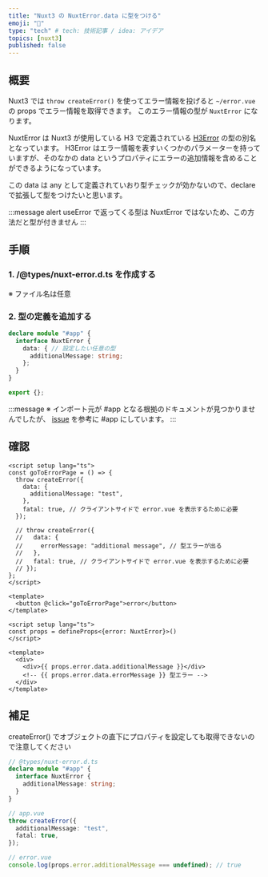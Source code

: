 ```yaml
---
title: "Nuxt3 の NuxtError.data に型をつける"
emoji: "🧱"
type: "tech" # tech: 技術記事 / idea: アイデア
topics: [nuxt3]
published: false
---
```


## 概要

Nuxt3 では `throw createError()` を使ってエラー情報を投げると `~/error.vue` の props でエラー情報を取得できます。
このエラー情報の型が `NuxtError` になります。

NuxtError は Nuxt3 が使用している H3 で定義されている [H3Error](https://www.jsdocs.io/package/h3#H3Error) の型の別名となっています。
H3Error はエラー情報を表すいくつかのパラメーターを持っていますが、そのなかの data というプロパティにエラーの追加情報を含めることができるようになっています。

この data は any として定義されていおり型チェックが効かないので、declare で拡張して型をつけたいと思います。

:::message alert
useError で返ってくる型は NuxtError ではないため、この方法だと型が付きません
:::

## 手順

### 1. /@types/nuxt-error.d.ts を作成する

※ ファイル名は任意

### 2. 型の定義を追加する

```ts:@types/nuxterror.d.ts
declare module "#app" {
  interface NuxtError {
    data: { // 設定したい任意の型
      additionalMessage: string;
    };
  }
}

export {};
```

:::message
※ インポート元が #app となる根拠のドキュメントが見つかりませんでしたが、 [issue](https://github.com/nuxt/nuxt/issues/12401) を参考に #app にしています。
:::

## 確認

```vue:app.vue
<script setup lang="ts">
const goToErrorPage = () => {
  throw createError({
    data: {
      additionalMessage: "test",
    },
    fatal: true, // クライアントサイドで error.vue を表示するために必要
  });

  // throw createError({
  //   data: {
  //     errorMessage: "additional message", // 型エラーが出る
  //   },
  //   fatal: true, // クライアントサイドで error.vue を表示するために必要
  // });
};
</script>

<template>
  <button @click="goToErrorPage">error</button>
</template>

```

```vue:error.vue
<script setup lang="ts">
const props = defineProps<{error: NuxtError}>()
</script>

<template>
  <div>
    <div>{{ props.error.data.additionalMessage }}</div>
    <!-- {{ props.error.data.errorMessage }} 型エラー -->
  </div>
</template>
```

## 補足

createError() でオブジェクトの直下にプロパティを設定しても取得できないので注意してください

```ts
// @types/nuxt-error.d.ts
declare module "#app" {
  interface NuxtError {
    additionalMessage: string;
  }
}

// app.vue
throw createError({
  additionalMessage: "test",
  fatal: true,
});

// error.vue
console.log(props.error.additionalMessage === undefined); // true
```
